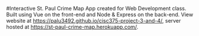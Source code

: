 #Interactive St. Paul Crime Map
App created for Web Development class.
Built using Vue on the front-end and Node & Express on the back-end.
View website at https://palu3492.github.io/cisc375-project-3-and-4/, server hosted at https://st-paul-crime-map.herokuapp.com/.
